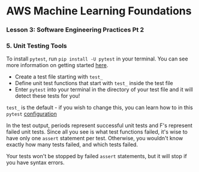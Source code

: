 # AWS Machine Learning Foundations 

### Lesson 3: Software Engineering Practices Pt 2

### 5. Unit Testing Tools



To install `pytest`, run `pip install -U pytest` in your terminal. You can see more information on getting started [here](https://docs.pytest.org/en/latest/getting-started.html).

* Create a test file starting with `test_`
* Define unit test functions that start with `test_` inside the test file
* Enter `pytest` into your terminal in the directory of your test file and it will detect these tests for you!

`test_` is the default - if you wish to change this, you can learn how to in this `pytest` [configuration](https://docs.pytest.org/en/latest/customize.html)

In the test output, periods represent successful unit tests and F's represent failed unit tests. Since all you see is what test functions failed, it's wise to have only one `assert` statement per test. Otherwise, you wouldn't know exactly how many tests failed, and which tests failed.

Your tests won't be stopped by failed `assert` statements, but it will stop if you have syntax errors.